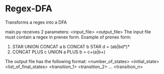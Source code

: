 # Regex-DFA
Transforms a regex into a DFA

main.py receives 2 parameters: <input_file> <output_file>
The input file must contain a regex in prenex form.
Example of prenex form:
1) STAR UNION CONCAT a b CONCAT b STAR d = (ab|bd*)*
2) CONCAT PLUS c UNION a PLUS b = c+(a|b+)

The output file has the following format:
<alphabet>
<number_of_states>
<initial_state>
<list_of_final_states>
<transition_1>
<transition_2>
...
<transition_n>
